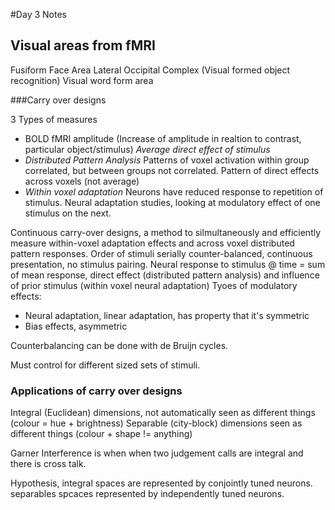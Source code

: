 #Day 3 Notes

## Visual areas from fMRI

Fusiform Face Area
Lateral Occipital Complex (Visual formed object recognition)
Visual word form area

###Carry over designs

3 Types of measures
  * BOLD fMRI amplitude (Increase of amplitude in realtion to contrast, particular object/stimulus) *Average direct effect of stimulus*
  * *Distributed Pattern Analysis* Patterns of voxel activation within group correlated, but between groups not correlated. Pattern of direct effects across voxels (not average)
  * *Within voxel adaptation* Neurons have reduced response to repetition of stimulus. Neural adaptation studies, looking at modulatory effect of one stimulus on the next.

Continuous carry-over designs, a method to silmultaneously and efficiently measure within-voxel adaptation effects and across voxel distributed pattern responses. Order of stimuli serially counter-balanced, continuous presentation, no stimulus pairing.
Neural response to stimulus @ time = sum of mean response, direct effect (distributed pattern analysis) and influence of prior stimulus (within voxel neural adaptation)
Tyoes of modulatory effects:
  * Neural adaptation, linear adaptation, has property that it's symmetric
  * Bias effects, asymmetric

Counterbalancing can be done with de Bruijn cycles.

Must control for different sized sets of stimuli.

### Applications of carry over designs

Integral (Euclidean) dimensions, not automatically seen as different things (colour = hue + brightness)
Separable (city-block) dimensions seen as different things (colour + shape != anything)

Garner Interference is when when two judgement calls are integral and there is cross talk.

Hypothesis, integral spaces are represented by conjointly tuned neurons. separables spcaces represented by independently tuned neurons.

